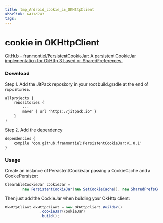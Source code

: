 ```yaml
---
title: tmp_Android_cookie_in_OKHttpClient
abbrlink: 6411d743
tags:
---
```

cookie in OKHttpClient
===
[GitHub - franmontiel/PersistentCookieJar: A persistent CookieJar implementation for OkHttp 3 based on SharedPreferences.](https://github.com/franmontiel/PersistentCookieJar)

### Download
Step 1. Add the JitPack repository in your root build.gradle at the end of repositories:
```xml
allprojects {
    repositories {
        ...
        maven { url "https://jitpack.io" }
    }
}
```
Step 2. Add the dependency
```xml
dependencies {
    compile 'com.github.franmontiel:PersistentCookieJar:v1.0.1'
}
```
### Usage
Create an instance of PersistentCookieJar passing a CookieCache and a CookiePersistor:
```java
ClearableCookieJar cookieJar = 
        new PersistentCookieJar(new SetCookieCache(), new SharedPrefsCookiePersistor(context));
```
Then just add the CookieJar when building your OkHttp client:
```java
OkHttpClient okHttpClient = new OkHttpClient.Builder()
                .cookieJar(cookieJar)
                .build();
```